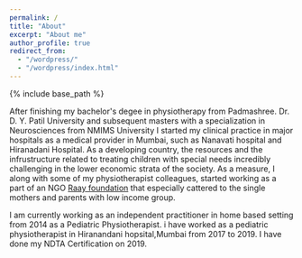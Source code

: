 ```yaml
---
permalink: /
title: "About"
excerpt: "About me"
author_profile: true
redirect_from: 
  - "/wordpress/"
  - "/wordpress/index.html"
---
```


{% include base_path %}

After finishing my bachelor's degee in physiotherapy from Padmashree. Dr. D. Y. Patil University and subsequent masters with a specialization in Neurosciences from NMIMS University I started my clinical practice in major hospitals as a medical provider in Mumbai, such as Nanavati hospital and Hiranadani Hospital. As a developing country, the resources and the infrustructure related to treating children with special needs incredibly challenging in the lower economic strata of the society. As a measure, I along with some of my physiotherapist colleagues, started working as a part of an NGO [Raay foundation](https://raayfoundation.com/) that especially cattered to the single mothers and parents with low income group. 

I am currently working as an independent practitioner in home based setting from 2014 as  a Pediatric Physiotherapist. i have worked as a pediatric physiotherapist in Hiranandani hopsital,Mumbai from 2017 to 2019. I have done my NDTA Certification on 2019. 


